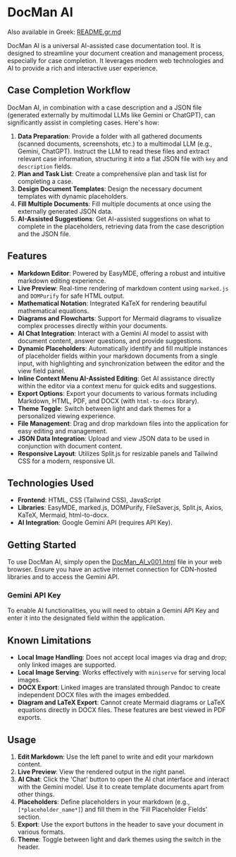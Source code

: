 # DocMan AI

Also available in Greek: [README.gr.md](./README.gr.md)


DocMan AI is a universal AI-assisted case documentation tool. It is designed to streamline your document creation and management process, especially for case completion. It leverages modern web technologies and AI to provide a rich and interactive user experience.

## Case Completion Workflow

DocMan AI, in combination with a case description and a JSON file (generated externally by multimodal LLMs like Gemini or ChatGPT), can significantly assist in completing cases. Here's how:

1.  **Data Preparation**: Provide a folder with all gathered documents (scanned documents, screenshots, etc.) to a multimodal LLM (e.g., Gemini, ChatGPT). Instruct the LLM to read these files and extract relevant case information, structuring it into a flat JSON file with `key` and `description` fields.
2.  **Plan and Task List**: Create a comprehensive plan and task list for completing a case.
3.  **Design Document Templates**: Design the necessary document templates with dynamic placeholders.
4.  **Fill Multiple Documents**: Fill multiple documents at once using the externally generated JSON data.
5.  **AI-Assisted Suggestions**: Get AI-assisted suggestions on what to complete in the placeholders, retrieving data from the case description and the JSON file.

## Features

- **Markdown Editor**: Powered by EasyMDE, offering a robust and intuitive markdown editing experience.
- **Live Preview**: Real-time rendering of markdown content using `marked.js` and `DOMPurify` for safe HTML output.
- **Mathematical Notation**: Integrated KaTeX for rendering beautiful mathematical equations.
- **Diagrams and Flowcharts**: Support for Mermaid diagrams to visualize complex processes directly within your documents.
- **AI Chat Integration**: Interact with a Gemini AI model to assist with document content, answer questions, and provide suggestions.
- **Dynamic Placeholders**: Automatically identify and fill multiple instances of placeholder fields within your markdown documents from a single input, with highlighting and synchronization between the editor and the view field panel.
- **Inline Context Menu AI-Assisted Editing**: Get AI assistance directly within the editor via a context menu for quick edits and suggestions.
- **Export Options**: Export your documents to various formats including Markdown, HTML, PDF, and DOCX (with `html-to-docx` library).
- **Theme Toggle**: Switch between light and dark themes for a personalized viewing experience.
- **File Management**: Drag and drop markdown files into the application for easy editing and management.
- **JSON Data Integration**: Upload and view JSON data to be used in conjunction with document content.
- **Responsive Layout**: Utilizes Split.js for resizable panels and Tailwind CSS for a modern, responsive UI.

## Technologies Used

- **Frontend**: HTML, CSS (Tailwind CSS), JavaScript
- **Libraries**: EasyMDE, marked.js, DOMPurify, FileSaver.js, Split.js, Axios, KaTeX, Mermaid, html-to-docx.
- **AI Integration**: Google Gemini API (requires API Key).

## Getting Started

To use DocMan AI, simply open the [DocMan_AI_v001.html](./DocMan_AI_v001.html) file in your web browser. Ensure you have an active internet connection for CDN-hosted libraries and to access the Gemini API.

### Gemini API Key

To enable AI functionalities, you will need to obtain a Gemini API Key and enter it into the designated field within the application.

## Known Limitations

- **Local Image Handling**: Does not accept local images via drag and drop; only linked images are supported.
- **Local Image Serving**: Works effectively with `miniserve` for serving local images.
- **DOCX Export**: Linked images are translated through Pandoc to create independent DOCX files with the images embedded.
- **Diagram and LaTeX Export**: Cannot create Mermaid diagrams or LaTeX equations directly in DOCX files. These features are best viewed in PDF exports.

## Usage

1. **Edit Markdown**: Use the left panel to write and edit your markdown content.
2. **Live Preview**: View the rendered output in the right panel.
3. **AI Chat**: Click the 'Chat' button to open the AI chat interface and interact with the Gemini model. Use it to create template documents apart from other things.
4. **Placeholders**: Define placeholders in your markdown (e.g., `[*placeholder_name*]`) and fill them in the 'Fill Placeholder Fields' section.
5. **Export**: Use the export buttons in the header to save your document in various formats.
6. **Theme**: Toggle between light and dark themes using the switch in the header.
